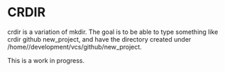 # CRDIR

crdir is a variation of mkdir. The goal is to be able to type something like
crdir github new_project, and have the directory created under
/home/<user>/development/vcs/github/new_project.

This is a work in progress.

